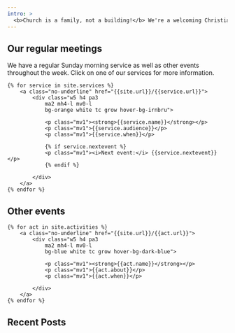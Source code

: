 ```yaml
---
intro: >
  <b>Church is a family, not a building!</b> We're a welcoming Christian church based on the corner of Canning Road and Milton Street. We believe Jesus is the hope for the world and we want to share that real and lasting joy with you.
---
```

## Our regular meetings
We have a regular Sunday morning service as well as other events throughout the week. Click on one of our services for more information.

<div class="w-100 pv3 flex-l items-center-l">

	{% for service in site.services %}
		<a class="no-underline" href="{{site.url}}/{{service.url}}">
			<div class="w5 h4 pa3
				ma2 mh4-l mv0-l
				bg-orange white tc grow hover-bg-irnbru">
				
				<p class="mv1"><strong>{{service.name}}</strong></p>
				<p class="mv1">{{service.audience}}</p>
				<p class="mv1">{{service.when}}</p>
				
				{% if service.nextevent %}
				<p class="mv1"><i>Next event:</i> {{service.nextevent}}</p>
				{% endif %}
				
			</div>
		</a>
	{% endfor %}

</div>

## Other events

<div class="w-100 pv3 flex-l items-center-l">

	{% for act in site.activities %}
		<a class="no-underline" href="{{site.url}}/{{act.url}}">
			<div class="w5 h4 pa3
				ma2 mh4-l mv0-l
				bg-blue white tc grow hover-bg-dark-blue">
				
				<p class="mv1"><strong>{{act.name}}</strong></p>
				<p class="mv1">{{act.about}}</p>
				<p class="mv1">{{act.when}}</p>
				
			</div>
		</a>
	{% endfor %}

</div>	

## Recent Posts

